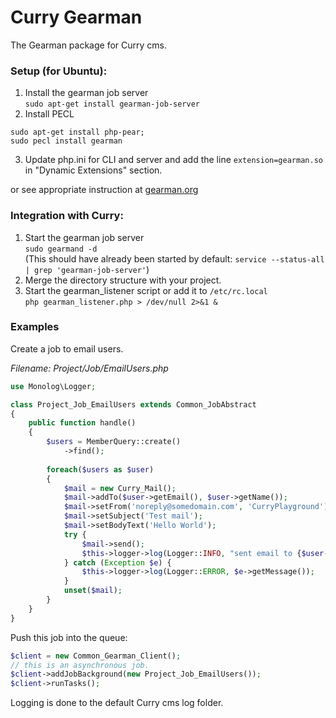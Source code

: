 # Curry Gearman
The Gearman package for Curry cms.

### Setup (for Ubuntu):

1. Install the gearman job server    
``sudo apt-get install gearman-job-server``
2. Install PECL    
```
sudo apt-get install php-pear;    
sudo pecl install gearman
```
3. Update php.ini for CLI and server and add the line ``extension=gearman.so`` in "Dynamic Extensions" section.

or see appropriate instruction at [gearman.org](http://gearman.org/getting-started/)

### Integration with Curry:

1. Start the gearman job server    
``sudo gearmand -d``    
(This should have already been started by default: ``service --status-all | grep 'gearman-job-server'``)
2. Merge the directory structure with your project.
3. Start the gearman_listener script or add it to ``/etc/rc.local``    
``php gearman_listener.php > /dev/null 2>&1 &``

### Examples
Create a job to email users.

*Filename: Project/Job/EmailUsers.php*

```php
use Monolog\Logger;

class Project_Job_EmailUsers extends Common_JobAbstract
{
    public function handle()
    {
        $users = MemberQuery::create()
            ->find();
            
        foreach($users as $user)
        {
            $mail = new Curry_Mail();
            $mail->addTo($user->getEmail(), $user->getName());
            $mail->setFrom('noreply@somedomain.com', 'CurryPlayground');
            $mail->setSubject('Test mail');
            $mail->setBodyText('Hello World');
            try {
                $mail->send();
                $this->logger->log(Logger::INFO, "sent email to {$user->getEmail()}");
            } catch (Exception $e) {
                $this->logger->log(Logger::ERROR, $e->getMessage());
            }
            unset($mail);
        }
    }
}
```

Push this job into the queue:

```php
$client = new Common_Gearman_Client();
// this is an asynchronous job.
$client->addJobBackground(new Project_Job_EmailUsers());
$client->runTasks();
```

Logging is done to the default Curry cms log folder.

